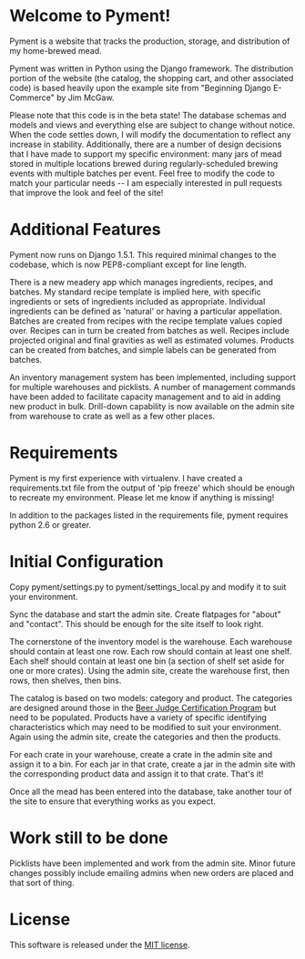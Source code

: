 # Welcome to Pyment!

Pyment is a website that tracks the production, storage, and distribution of my home-brewed mead.

Pyment was written in Python using the Django framework. The distribution portion of the website (the catalog, the shopping cart, and other associated code) is based heavily upon the example site from "Beginning Django E-Commerce" by Jim McGaw.

Please note that this code is in the beta state!  The database schemas and models and views and everything else are subject to change without notice.  When the code settles down, I will modify the documentation to reflect any increase in stability.  Additionally, there are a number of design decisions that I have made to support my specific environment: many jars of mead stored in multiple locations brewed during regularly-scheduled brewing events with multiple batches per event.  Feel free to modify the code to match your particular needs -- I am especially interested in pull requests that improve the look and feel of the site!

# Additional Features

Pyment now runs on Django 1.5.1.  This required minimal changes to the codebase, which is now PEP8-compliant except for line length.  

There is a new meadery app which manages ingredients, recipes, and batches.  My standard recipe template is implied here, with specific ingredients or sets of ingredients included as appropriate.  Individual ingredients can be defined as 'natural' or having a particular appellation.  Batches are created from recipes with the recipe template values copied over.  Recipes can in turn be created from batches as well.  Recipes include projected original and final gravities as well as estimated volumes.  Products can be created from batches, and simple labels can be generated from batches.  

An inventory management system has been implemented, including support for multiple warehouses and picklists.  A number of management commands have been added to facilitate capacity management and to aid in adding new product in bulk.  Drill-down capability is now available on the admin site from warehouse to crate as well as a few other places.

# Requirements

Pyment is my first experience with virtualenv.  I have created a requirements.txt file from the output of 'pip freeze' which should be enough to recreate my environment.  Please let me know if anything is missing!

In addition to the packages listed in the requirements file, pyment requires python 2.6 or greater.

# Initial Configuration

Copy pyment/settings.py to pyment/settings_local.py and modify it to suit your environment.

Sync the database and start the admin site.  Create flatpages for "about" and "contact".  This should be enough for the site itself to look right.

The cornerstone of the inventory model is the warehouse.  Each warehouse should contain at least one row.  Each row should contain at least one shelf.  Each shelf should contain at least one bin (a section of shelf set aside for one or more crates).  Using the admin site, create the warehouse first, then rows, then shelves, then bins.

The catalog is based on two models: category and product.  The categories are designed around those in the [Beer Judge Certification Program](http://www.bjcp.org/) but need to be populated.  Products have a variety of specific identifying characteristics which may need to be modified to suit your environment.  Again using the admin site, create the categories and then the products.

For each crate in your warehouse, create a crate in the admin site and assign it to a bin.  For each jar in that crate, create a jar in the admin site with the corresponding product data and assign it to that crate.  That's it!

Once all the mead has been entered into the database, take another tour of the site to ensure that everything works as you expect.

# Work still to be done

Picklists have been implemented and work from the admin site.  Minor future changes possibly include emailing admins when new orders are placed and that sort of thing.

# License

This software is released under the [MIT license](http://opensource.org/licenses/mit-license.php).




